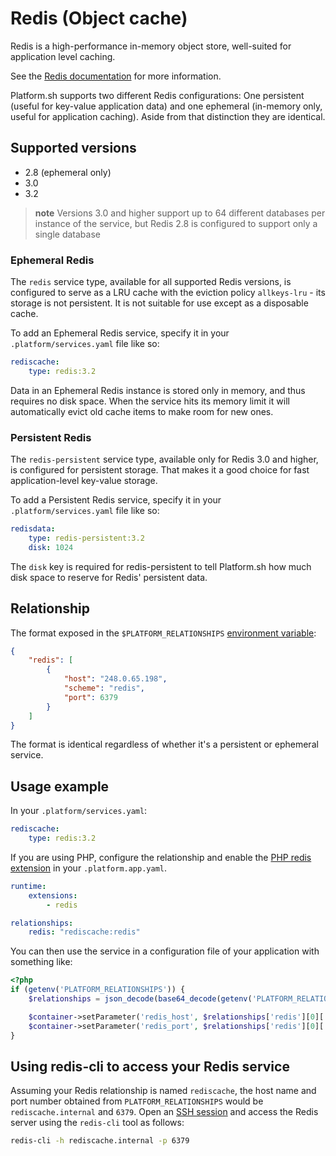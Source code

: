 # Redis (Object cache)

Redis is a high-performance in-memory object store, well-suited for application level caching.

See the [Redis documentation](https://redis.io/documentation) for more information.

Platform.sh supports two different Redis configurations: One persistent (useful for key-value application data) and one ephemeral (in-memory only, useful for application caching).  Aside from that distinction they are identical.

## Supported versions

* 2.8 (ephemeral only)
* 3.0
* 3.2

> **note**
> Versions 3.0 and higher support up to 64 different databases per instance of the service, but Redis 2.8 is configured to support only a single database

### Ephemeral Redis

The `redis` service type, available for all supported Redis versions, is configured to serve as a LRU cache with the eviction policy `allkeys-lru` - its storage is not persistent.  It is not suitable for use except as a disposable cache.

To add an Ephemeral Redis service, specify it in your `.platform/services.yaml` file like so:

```yaml
rediscache:
    type: redis:3.2
```

Data in an Ephemeral Redis instance is stored only in memory, and thus requires no disk space.  When the service hits its memory limit it will automatically evict old cache items to make room for new ones.

### Persistent Redis

The `redis-persistent` service type, available only for Redis 3.0 and higher, is configured for persistent storage. That makes it a good choice for fast application-level key-value storage.

To add a Persistent Redis service, specify it in your `.platform/services.yaml` file like so:

```yaml
redisdata:
    type: redis-persistent:3.2
    disk: 1024
```

The `disk` key is required for redis-persistent to tell Platform.sh how much disk space to reserve for Redis' persistent data.

## Relationship

The format exposed in the ``$PLATFORM_RELATIONSHIPS`` [environment variable](/development/variables.md#platformsh-provided-variables):

```json
{
    "redis": [
        {
            "host": "248.0.65.198",
            "scheme": "redis",
            "port": 6379
        }
    ]
}
```

The format is identical regardless of whether it's a persistent or ephemeral service.

## Usage example

In your ``.platform/services.yaml``:

```yaml
rediscache:
    type: redis:3.2
```

If you are using PHP, configure the relationship and enable the [PHP redis extension](/languages/php.md#php-extensions.md) in your `.platform.app.yaml`.

```yaml
runtime:
    extensions:
        - redis

relationships:
    redis: "rediscache:redis"
```

You can then use the service in a configuration file of your application with something like:

```php
<?php
if (getenv('PLATFORM_RELATIONSHIPS')) {
    $relationships = json_decode(base64_decode(getenv('PLATFORM_RELATIONSHIPS')), true);

    $container->setParameter('redis_host', $relationships['redis'][0]['host']);
    $container->setParameter('redis_port', $relationships['redis'][0]['port']);
}
```

## Using redis-cli to access your Redis service

Assuming your Redis relationship is named `rediscache`, the host name and port number obtained from `PLATFORM_RELATIONSHIPS` would be `rediscache.internal` and `6379`. Open an [SSH session](/development/ssh.md) and access the Redis server using the `redis-cli` tool as follows:

```bash
redis-cli -h rediscache.internal -p 6379
```
